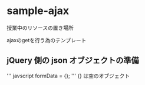 # sample-ajax
授業中のリソースの置き場所

ajaxのgetを行う為のテンプレート
## jQuery 側の json オブジェクトの準備
''' javscript
formData = {};
'''
{} は空のオブジェクト
